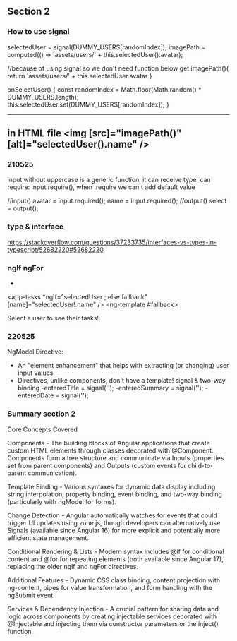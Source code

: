 ## Section 2
### How to use signal

selectedUser = signal(DUMMY_USERS[randomIndex]);
imagePath = computed(() => 'assets/users/' + this.selectedUser().avatar);

//because of using signal so we don't need function below
get imagePath(){
return 'assets/users/' + this.selectedUser.avatar
}

onSelectUser() {
const randomIndex = Math.floor(Math.random() \* DUMMY_USERS.length);
this.selectedUser.set(DUMMY_USERS[randomIndex]);
}

---
in HTML file
<img
[src]="imagePath()"
[alt]="selectedUser().name"
/>
---

### 210525
input without uppercase is a generic function, it can receive type, can require: input.require(), when .require we can't add default value

//input()
avatar = input.required<string>();
name = input.required<string>();
//output()
select = output<string>();

### type & interface
https://stackoverflow.com/questions/37233735/interfaces-vs-types-in-typescript/52682220#52682220
### ngIf ngFor
<ul id="users">
  <li *ngFor="let user of users">
    <app-user [user]="user" (select)="onSelectUser($event)" />
  </li>
</ul>

<app-tasks *ngIf="selectedUser ; else fallback"  [name]="selectedUser!.name" />
<ng-template #fallback>
  <p id="fallback">Select a user to see their tasks!</p>
</ng-template>

### 220525
NgModel Directive:
- An "element enhancement" that helps with extracting (or changing) user input values
- Directives, unlike components, don't have a template!
signal & two-way binding
  -enteredTitle = signal('');
  -enteredSummary = signal('');
  -enteredDate = signal('');
 
### Summary section 2
Core Concepts Covered

Components - The building blocks of Angular applications that create custom HTML elements through classes decorated with @Component. Components form a tree structure and communicate via Inputs (properties set from parent components) and Outputs (custom events for child-to-parent communication).

Template Binding - Various syntaxes for dynamic data display including string interpolation, property binding, event binding, and two-way binding (particularly with ngModel for forms).

Change Detection - Angular automatically watches for events that could trigger UI updates using zone.js, though developers can alternatively use Signals (available since Angular 16) for more explicit and potentially more efficient state management.

Conditional Rendering & Lists - Modern syntax includes @if for conditional content and @for for repeating elements (both available since Angular 17), replacing the older ngIf and ngFor directives.

Additional Features - Dynamic CSS class binding, content projection with ng-content, pipes for value transformation, and form handling with the ngSubmit event.

Services & Dependency Injection - A crucial pattern for sharing data and logic across components by creating injectable services decorated with @Injectable and injecting them via constructor parameters or the inject() function.
